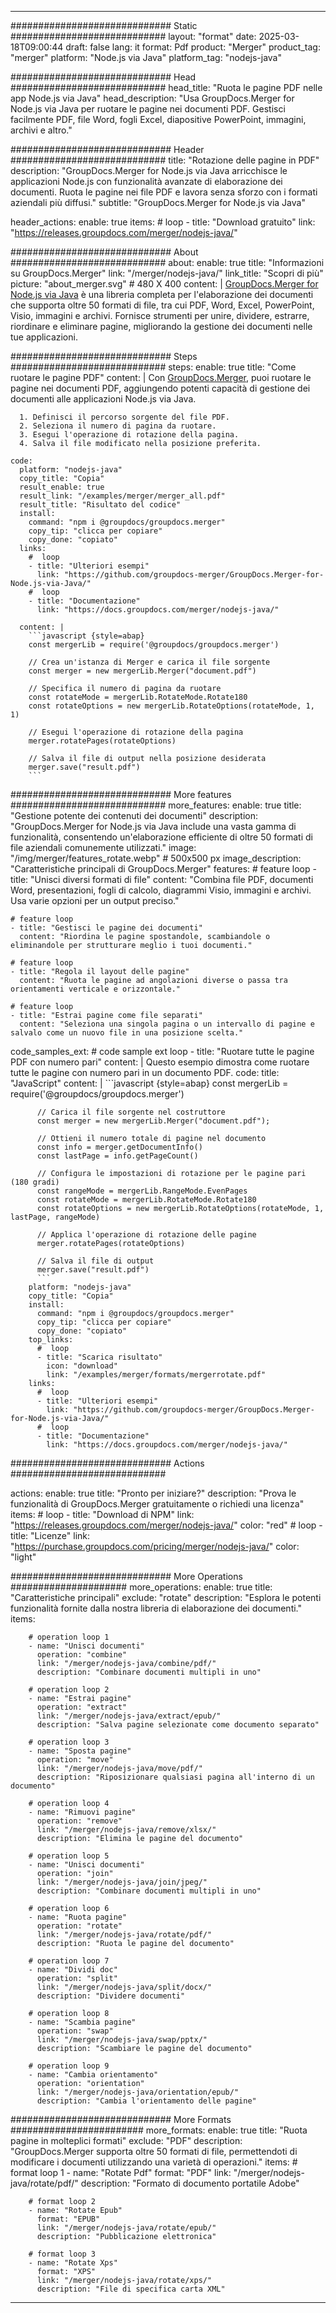 
---
############################# Static ############################
layout: "format"
date:  2025-03-18T09:00:44
draft: false
lang: it
format: Pdf
product: "Merger"
product_tag: "merger"
platform: "Node.js via Java"
platform_tag: "nodejs-java"

############################# Head ############################
head_title: "Ruota le pagine PDF nelle app Node.js via Java"
head_description: "Usa GroupDocs.Merger for Node.js via Java per ruotare le pagine nei documenti PDF. Gestisci facilmente PDF, file Word, fogli Excel, diapositive PowerPoint, immagini, archivi e altro."

############################# Header ############################
title: "Rotazione delle pagine in PDF" 
description: "GroupDocs.Merger for Node.js via Java arricchisce le applicazioni Node.js con funzionalità avanzate di elaborazione dei documenti. Ruota le pagine nei file PDF e lavora senza sforzo con i formati aziendali più diffusi."
subtitle: "GroupDocs.Merger for Node.js via Java" 

header_actions:
  enable: true
  items:
    #  loop
    - title: "Download gratuito"
      link: "https://releases.groupdocs.com/merger/nodejs-java/"
      
############################# About ############################
about:
    enable: true
    title: "Informazioni su GroupDocs.Merger"
    link: "/merger/nodejs-java/"
    link_title: "Scopri di più"
    picture: "about_merger.svg" # 480 X 400
    content: |
       [GroupDocs.Merger for Node.js via Java](/merger/nodejs-java/) è una libreria completa per l'elaborazione dei documenti che supporta oltre 50 formati di file, tra cui PDF, Word, Excel, PowerPoint, Visio, immagini e archivi. Fornisce strumenti per unire, dividere, estrarre, riordinare e eliminare pagine, migliorando la gestione dei documenti nelle tue applicazioni.

############################# Steps ############################
steps:
    enable: true
    title: "Come ruotare le pagine PDF"
    content: |
      Con [GroupDocs.Merger](/merger/nodejs-java/), puoi ruotare le pagine nei documenti PDF, aggiungendo potenti capacità di gestione dei documenti alle applicazioni Node.js via Java.
      
      1. Definisci il percorso sorgente del file PDF.
      2. Seleziona il numero di pagina da ruotare.
      3. Esegui l'operazione di rotazione della pagina.
      4. Salva il file modificato nella posizione preferita.
   
    code:
      platform: "nodejs-java"
      copy_title: "Copia"
      result_enable: true
      result_link: "/examples/merger/merger_all.pdf"
      result_title: "Risultato del codice"
      install:
        command: "npm i @groupdocs/groupdocs.merger"
        copy_tip: "clicca per copiare"
        copy_done: "copiato"
      links:
        #  loop
        - title: "Ulteriori esempi"
          link: "https://github.com/groupdocs-merger/GroupDocs.Merger-for-Node.js-via-Java/"
        #  loop
        - title: "Documentazione"
          link: "https://docs.groupdocs.com/merger/nodejs-java/"
          
      content: |
        ```javascript {style=abap}
        const mergerLib = require('@groupdocs/groupdocs.merger')

        // Crea un'istanza di Merger e carica il file sorgente
        const merger = new mergerLib.Merger("document.pdf")

        // Specifica il numero di pagina da ruotare
        const rotateMode = mergerLib.RotateMode.Rotate180
        const rotateOptions = new mergerLib.RotateOptions(rotateMode, 1, 1)

        // Esegui l'operazione di rotazione della pagina
        merger.rotatePages(rotateOptions)

        // Salva il file di output nella posizione desiderata
        merger.save("result.pdf")
        ```            

############################# More features ############################
more_features:
  enable: true
  title: "Gestione potente dei contenuti dei documenti"
  description: "GroupDocs.Merger for Node.js via Java include una vasta gamma di funzionalità, consentendo un'elaborazione efficiente di oltre 50 formati di file aziendali comunemente utilizzati."
  image: "/img/merger/features_rotate.webp" # 500x500 px
  image_description: "Caratteristiche principali di GroupDocs.Merger"
  features:
    # feature loop
    - title: "Unisci diversi formati di file"
      content: "Combina file PDF, documenti Word, presentazioni, fogli di calcolo, diagrammi Visio, immagini e archivi. Usa varie opzioni per un output preciso."

    # feature loop
    - title: "Gestisci le pagine dei documenti"
      content: "Riordina le pagine spostandole, scambiandole o eliminandole per strutturare meglio i tuoi documenti."

    # feature loop
    - title: "Regola il layout delle pagine"
      content: "Ruota le pagine ad angolazioni diverse o passa tra orientamenti verticale e orizzontale."

    # feature loop
    - title: "Estrai pagine come file separati"
      content: "Seleziona una singola pagina o un intervallo di pagine e salvalo come un nuovo file in una posizione scelta."
      
  code_samples_ext:
    # code sample ext loop
    - title: "Ruotare tutte le pagine PDF con numero pari"
      content: |
        Questo esempio dimostra come ruotare tutte le pagine con numero pari in un documento PDF.
      code:
        title: "JavaScript"
        content: |
          ```javascript {style=abap}
          const mergerLib = require('@groupdocs/groupdocs.merger')
          
          // Carica il file sorgente nel costruttore
          const merger = new mergerLib.Merger("document.pdf");

          // Ottieni il numero totale di pagine nel documento
          const info = merger.getDocumentInfo()
          const lastPage = info.getPageCount()

          // Configura le impostazioni di rotazione per le pagine pari (180 gradi)
          const rangeMode = mergerLib.RangeMode.EvenPages
          const rotateMode = mergerLib.RotateMode.Rotate180
          const rotateOptions = new mergerLib.RotateOptions(rotateMode, 1, lastPage, rangeMode)
          
          // Applica l'operazione di rotazione delle pagine
          merger.rotatePages(rotateOptions)

          // Salva il file di output
          merger.save("result.pdf")
          ```
        platform: "nodejs-java"
        copy_title: "Copia"
        install:
          command: "npm i @groupdocs/groupdocs.merger"
          copy_tip: "clicca per copiare"
          copy_done: "copiato"
        top_links:
          #  loop
          - title: "Scarica risultato"
            icon: "download"
            link: "/examples/merger/formats/mergerrotate.pdf"
        links:
          #  loop
          - title: "Ulteriori esempi"
            link: "https://github.com/groupdocs-merger/GroupDocs.Merger-for-Node.js-via-Java/"
          #  loop
          - title: "Documentazione"
            link: "https://docs.groupdocs.com/merger/nodejs-java/"
            

            


############################# Actions ############################

actions:
  enable: true
  title: "Pronto per iniziare?"
  description: "Prova le funzionalità di GroupDocs.Merger gratuitamente o richiedi una licenza"
  items:
    #  loop
    - title: "Download di NPM"
      link: "https://releases.groupdocs.com/merger/nodejs-java/"
      color: "red"
        #  loop
    - title: "Licenze"
      link: "https://purchase.groupdocs.com/pricing/merger/nodejs-java/"
      color: "light"


############################# More Operations #####################
more_operations:
    enable: true
    title: "Caratteristiche principali"
    exclude: "rotate"
    description: "Esplora le potenti funzionalità fornite dalla nostra libreria di elaborazione dei documenti."
    items: 
          
        # operation loop 1
        - name: "Unisci documenti"
          operation: "combine"
          link: "/merger/nodejs-java/combine/pdf/"
          description: "Combinare documenti multipli in uno"

        # operation loop 2
        - name: "Estrai pagine"
          operation: "extract"
          link: "/merger/nodejs-java/extract/epub/"
          description: "Salva pagine selezionate come documento separato"

        # operation loop 3
        - name: "Sposta pagine"
          operation: "move"
          link: "/merger/nodejs-java/move/pdf/"
          description: "Riposizionare qualsiasi pagina all'interno di un documento"

        # operation loop 4
        - name: "Rimuovi pagine"
          operation: "remove"
          link: "/merger/nodejs-java/remove/xlsx/"
          description: "Elimina le pagine del documento"

        # operation loop 5
        - name: "Unisci documenti"
          operation: "join"
          link: "/merger/nodejs-java/join/jpeg/"
          description: "Combinare documenti multipli in uno"

        # operation loop 6
        - name: "Ruota pagine"
          operation: "rotate"
          link: "/merger/nodejs-java/rotate/pdf/"
          description: "Ruota le pagine del documento"

        # operation loop 7
        - name: "Dividi doc"
          operation: "split"
          link: "/merger/nodejs-java/split/docx/"
          description: "Dividere documenti"

        # operation loop 8
        - name: "Scambia pagine"
          operation: "swap"
          link: "/merger/nodejs-java/swap/pptx/"
          description: "Scambiare le pagine del documento"

        # operation loop 9
        - name: "Cambia orientamento"
          operation: "orientation"
          link: "/merger/nodejs-java/orientation/epub/"
          description: "Cambia l'orientamento delle pagine"
          
        
          
############################# More Formats ########################
more_formats:
    enable: true
    title: "Ruota pagine in molteplici formati"
    exclude: "PDF"
    description: "GroupDocs.Merger supporta oltre 50 formati di file, permettendoti di modificare i documenti utilizzando una varietà di operazioni."
    items: 
        # format loop 1
        - name: "Rotate Pdf"
          format: "PDF"
          link: "/merger/nodejs-java/rotate/pdf/"
          description: "Formato di documento portatile Adobe"

        # format loop 2
        - name: "Rotate Epub"
          format: "EPUB"
          link: "/merger/nodejs-java/rotate/epub/"
          description: "Pubblicazione elettronica"

        # format loop 3
        - name: "Rotate Xps"
          format: "XPS"
          link: "/merger/nodejs-java/rotate/xps/"
          description: "File di specifica carta XML"


---